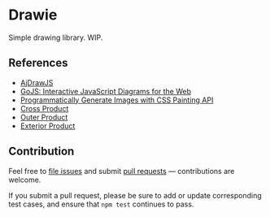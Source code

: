 # Drawie

Simple drawing library. WIP.

## References

- [AjDrawJS](https://github.com/ajlopez/AjDrawJs/)
- [GoJS: Interactive JavaScript Diagrams for the Web](https://gojs.net/latest/index.html)
- [Programmatically Generate Images with CSS Painting API](https://blog.bitsrc.io/programmatically-generate-images-with-css-painting-api-3b1a860dae3b)
- [Cross Product](https://en.wikipedia.org/wiki/Cross_product)
- [Outer Product](https://en.wikipedia.org/wiki/Outer_product)
- [Exterior Product](https://en.wikipedia.org/wiki/Outer_product)

## Contribution

Feel free to [file issues](https://github.com/ajlopez/drawie) and submit
[pull requests](https://github.com/ajlopez/drawie/pulls) — contributions are
welcome.

If you submit a pull request, please be sure to add or update corresponding
test cases, and ensure that `npm test` continues to pass.

